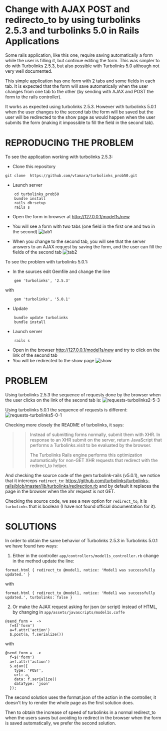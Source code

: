 # Change with AJAX POST and redirecto_to by using turbolinks 2.5.3 and turbolinks 5.0 in Rails Applications

Some rails application, like this one, require saving automatically a 
form while the user is filling it, but continue editing the form. 
This was simpler to do with Turbolinks 2.5.3, but also possible with
Turbolinks 5.0 although not very well documented.

This simple application has one form with 2 tabs and some fields in each tab.
It is expected that the form will save automatically when the user changes 
from one tab to the other (by sending with AJAX and POST the form to the
rails controller).

It works as expected using turbolinks 2.5.3.
However with turbolinks 5.0.1 when the user changes to the second tab the form
will be saved but the user will be redirected to the show page as would 
happen when the user submits the form (making it impossible to fill the 
field in the second tab).

# REPRODUCING THE PROBLEM

To see the application working with turbolinks 2.5.3:

- Clone this repository
```
git clone  https://github.com/vtamara/turbolinks_prob50.git
```
- Launch server
```
	cd turbolinks_prob50
	bundle install
	rails db:setup
	rails s 
```
- Open the form in browser at http://127.0.0.1/model1s/new
- You will see a form with two tabs (one field in the first one and two in 
  the second)
![tab1](https://raw.githubusercontent.com/vtamara/turbolinks_prob50/master/doc/tab1.png)

- When you change to the second tab, you will see that the server answers
  to an AJAX request by saving the form, and the user can fill the fields 
  of the second tab
![tab2](https://raw.githubusercontent.com/vtamara/turbolinks_prob50/master/doc/tab2.png)

To see the problem with turbolinks 5.0.1:
- In the sources edit Gemfile and change the line
```
	gem 'turbolinks', '2.5.3'
```
  with
```
	gem 'turbolinks', '5.0.1'
```
- Update
```
	bundle update turbolinks
	bundle install
```
- Launch server
```
	rails s
```
- Open in the browser <http://127.0.0.1/model1s/new> and try to click on the
  link of the second tab
- You will be redirected to the show page
![show](https://raw.githubusercontent.com/vtamara/turbolinks_prob50/master/doc/show.png)

# PROBLEM

Using turbolinks 2.5.3 the sequence of requests done by the browser when
the user clicks on the link of the second tab is:
![requests-turbolinks2-5-3](https://raw.githubusercontent.com/vtamara/turbolinks_prob50/master/doc/requests-turbolinks2-5-3.png)

Using turbolinks 5.0.1 the sequence of requests is different:
![requests-turbolinks5-0-1](https://raw.githubusercontent.com/vtamara/turbolinks_prob50/master/doc/requests-turbolinks5-0-1.png)

Checking more closely the README of turbolinks, it says:

>> Instead of submitting forms normally, submit them with XHR. In 
>> response to an XHR submit on the server, return JavaScript that 
>> performs a Turbolinks.visit to be evaluated by the browser.
>>
>> The Turbolinks Rails engine performs this optimization automatically 
>> for non-GET XHR requests that redirect with the redirect_to helper.

And checking the source code of the gem turbolink-rails (v5.0.1), we notice 
that it interceps  ```redirect_to```:
<https://github.com/turbolinks/turbolinks-rails/blob/master/lib/turbolinks/redirection.rb>
and by default it replaces the page in the browser when the xhr request is not 
GET.

Checking the source code, we see a new option for ```redirect_to```, 
it is ```turbolinks``` that is boolean (I have not found official 
documentation for it).


# SOLUTIONS

In order to obtain the same behavior of Turbolinks 2.5.3 in 
Turbolinks 5.0.1  we have found two ways:

1. Either in the controller ```app/controllers/model1s_controller.rb```
   change in the method update the line:
```
format.html { redirect_to @model1, notice: 'Model1 was successfully updated.' }
```
with
```
format.html { redirect_to @model1, notice: 'Model1 was successfully updated.', turbolinks: false }
```


2. Or make the AJAX request asking for json (or script) instead of HTML, 
   by changing in ```app/assets/javascripts/model1s.coffe```
```
@send_form =  ->
  f=$('form')
  a=f.attr('action')
  $.post(a, f.serialize())
```
with
```
@send_form =  ->
  f=$('form')
  a=f.attr('action')
  $.ajax({
    type: 'POST',
    url: a,
    data: f.serialize()
    dataType: 'json'
  });
```

The second solution uses the format.json of the action in the controller, 
it doesn't try to render the whole page as the first solution does.

Then to obtain the increase of speed of turbolinks in a normal redirect_to 
when the users saves but avoiding to redirect in the browser when
the form is saved automatically, we prefer the second solution.


